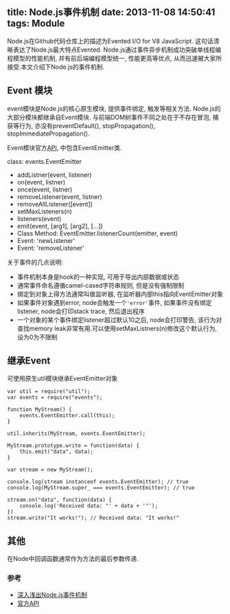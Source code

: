 title: Node.js事件机制
date: 2013-11-08 14:50:41
tags: Module
---
Node.js在Github代码仓库上的描述为Evented I/O for V8 JavaScript. 这句话清晰表达了Node.js最大特点Evented. Node.js通过事件异步机制成功突破单线程编程模型的性能机制, 并有前后端编程模型统一, 性能更高等优点, 从而迅速被大家所接受.本文介绍下Node.js的事件机制.

## Event 模块
event模块是Node.js的核心原生模块, 提供事件绑定, 触发等相关方法. Node.js的大部分模块都继承自Event模块. 与前端DOM树事件不同之处在于不存在冒泡, 捕获等行为, 亦没有preventDefault(), stopPropagation(), stopImmediatePropagation().

Event模块官方[API](http://nodejs.org/api/events.html), 中包含EventEmitter类.

class: events.EventEmitter

* addListner(event, listener)
* on(event, listner)
* once(event, listner)
* removeListener(event, listner)
* removeAllListener([event])
* setMaxListeners(n)
* listeners(event)
* emit(event, [arg1], [arg2], [...])
* Class Method: EventEmitter.listenerCount(emitter, event)
* Event: 'newListener'
* Event: 'removeListener'

关于事件的几点说明:

* 事件机制本身是hook的一种实现, 可用于导出内部数据或状态
* 通常事件命名遵循camel-cased字符串规则, 但是没有强制限制
* 绑定到对象上得方法通常叫做监听器, 在监听器内部this指向EventEmitter对象
* 如果事件对象遇到error, node会触发一个`'error'`事件, 如果事件没有绑定listener, node会打印stack trace, 然后退出程序
* 一个对象的某个事件绑定listener超过默认10之后, node会打印警告, 该行为对查找memory leak非常有用.可以使用setMaxListners(n)修改这个默认行为, 设为0为不限制

## 继承Event
可使用原生util模块继承EventEmitter对象

```
var util = require("util");
var events = require("events");

function MyStream() {
    events.EventEmitter.call(this);
}

util.inherits(MyStream, events.EventEmitter);

MyStream.prototype.write = function(data) {
    this.emit("data", data);
}

var stream = new MyStream();

console.log(stream instanceof events.EventEmitter); // true
console.log(MyStream.super_ === events.EventEmitter); // true

stream.on("data", function(data) {
    console.log('Received data: "' + data + '"');
})
stream.write("It works!"); // Received data: "It works!"
```

## 其他
在Node中回调函数通常作为方法的最后参数传递.


### 参考

* [深入浅出Node.js事件机制](http://www.infoq.com/cn/articles/tyq-nodejs-event)
* [官方API](http://nodejs.org/api/events.html)


